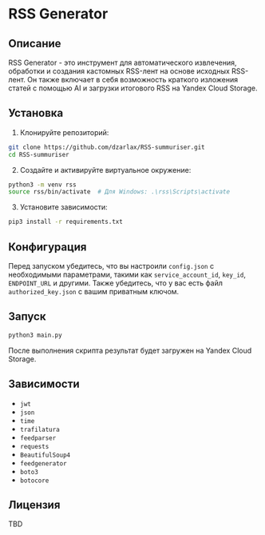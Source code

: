 # RSS Generator

## Описание

RSS Generator - это инструмент для автоматического извлечения, обработки и создания кастомных RSS-лент на основе исходных RSS-лент. Он также включает в себя возможность краткого изложения статей с помощью AI и загрузки итогового RSS на Yandex Cloud Storage.

## Установка

1. Клонируйте репозиторий:

```bash
git clone https://github.com/dzarlax/RSS-summuriser.git
cd RSS-summuriser
```

2. Создайте и активируйте виртуальное окружение:

```bash
python3 -m venv rss
source rss/bin/activate  # Для Windows: .\rss\Scripts\activate
 ```

3. Установите зависимости:

```bash
pip3 install -r requirements.txt
```

## Конфигурация

Перед запуском убедитесь, что вы настроили `config.json` с необходимыми параметрами, такими как `service_account_id`, `key_id`, `ENDPOINT_URL` и другими. Также убедитесь, что у вас есть файл `authorized_key.json` с вашим приватным ключом.

## Запуск

```bash
python3 main.py
```

После выполнения скрипта результат будет загружен на Yandex Cloud Storage.

## Зависимости

- `jwt`
- `json`
- `time`
- `trafilatura`
- `feedparser`
- `requests`
- `BeautifulSoup4`
- `feedgenerator`
- `boto3`
- `botocore`

## Лицензия

TBD
